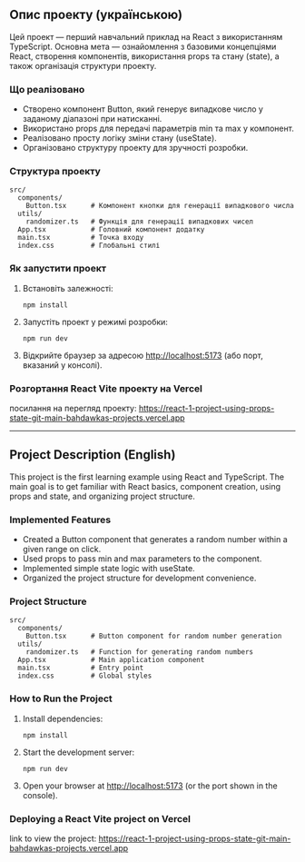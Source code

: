 ## Опис проекту (українською)

Цей проект — перший навчальний приклад на React з використанням TypeScript. Основна мета — ознайомлення з базовими концепціями React, створення компонентів, використання props та стану (state), а також організація структури проекту.

### Що реалізовано

- Створено компонент Button, який генерує випадкове число у заданому діапазоні при натисканні.
- Використано props для передачі параметрів min та max у компонент.
- Реалізовано просту логіку зміни стану (useState).
- Організовано структуру проекту для зручності розробки.

### Структура проекту

```
src/
  components/
    Button.tsx      # Компонент кнопки для генерації випадкового числа
  utils/
    randomizer.ts   # Функція для генерації випадкових чисел
  App.tsx           # Головний компонент додатку
  main.tsx          # Точка входу
  index.css         # Глобальні стилі
```

### Як запустити проект

1. Встановіть залежності:
   ```
   npm install
   ```
2. Запустіть проект у режимі розробки:
   ```
   npm run dev
   ```
3. Відкрийте браузер за адресою [http://localhost:5173](http://localhost:5173) (або порт, вказаний у консолі).

### Розгортання React Vite проекту на Vercel
  посилання на перегляд проекту: https://react-1-project-using-props-state-git-main-bahdawkas-projects.vercel.app

---

## Project Description (English)

This project is the first learning example using React and TypeScript. The main goal is to get familiar with React basics, component creation, using props and state, and organizing project structure.

### Implemented Features

- Created a Button component that generates a random number within a given range on click.
- Used props to pass min and max parameters to the component.
- Implemented simple state logic with useState.
- Organized the project structure for development convenience.

### Project Structure

```
src/
  components/
    Button.tsx      # Button component for random number generation
  utils/
    randomizer.ts   # Function for generating random numbers
  App.tsx           # Main application component
  main.tsx          # Entry point
  index.css         # Global styles
```

### How to Run the Project

1. Install dependencies:
   ```
   npm install
   ```
2. Start the development server:
   ```
   npm run dev
   ```
3. Open your browser at [http://localhost:5173](http://localhost:5173) (or the port shown in the console).

### Deploying a React Vite project on Vercel
 link to view the project: https://react-1-project-using-props-state-git-main-bahdawkas-projects.vercel.app
